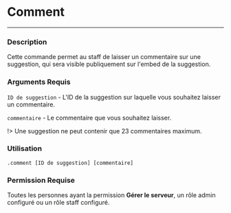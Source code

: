 # Comment
---
### Description
Cette commande permet au staff de laisser un commentaire sur une suggestion, qui sera visible publiquement sur l'embed de la suggestion.
### Arguments Requis
`ID de suggestion` - L'ID de la suggestion sur laquelle vous souhaitez laisser un commentaire.

`commentaire` - Le commentaire que vous souhaitez laisser.

!> Une suggestion ne peut contenir que 23 commentaires maximum.
### Utilisation
```
.comment [ID de suggestion] [commentaire]
```
### Permission Requise
Toutes les personnes ayant la permission **Gérer le serveur**, un rôle admin configuré ou un rôle staff configuré.
